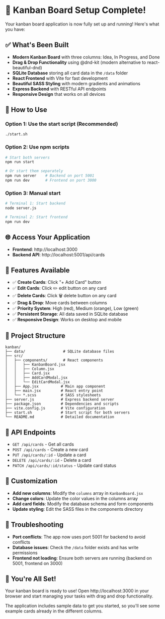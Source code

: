 # 🎉 Kanban Board Setup Complete!

Your kanban board application is now fully set up and running! Here's what you have:

## ✅ What's Been Built

- **Modern Kanban Board** with three columns: Idea, In Progress, and Done
- **Drag & Drop Functionality** using @dnd-kit (modern alternative to react-beautiful-dnd)
- **SQLite Database** storing all card data in the `/data` folder
- **React Frontend** with Vite for fast development
- **Beautiful SASS Styling** with modern gradients and animations
- **Express Backend** with RESTful API endpoints
- **Responsive Design** that works on all devices

## 🚀 How to Use

### Option 1: Use the start script (Recommended)
```bash
./start.sh
```

### Option 2: Use npm scripts
```bash
# Start both servers
npm run start

# Or start them separately
npm run server    # Backend on port 5001
npm run dev       # Frontend on port 3000
```

### Option 3: Manual start
```bash
# Terminal 1: Start backend
node server.js

# Terminal 2: Start frontend  
npm run dev
```

## 🌐 Access Your Application

- **Frontend**: http://localhost:3000
- **Backend API**: http://localhost:5001/api/cards

## 🎯 Features Available

- ✅ **Create Cards**: Click "+ Add Card" button
- ✅ **Edit Cards**: Click ✏️ edit button on any card
- ✅ **Delete Cards**: Click 🗑️ delete button on any card
- ✅ **Drag & Drop**: Move cards between columns
- ✅ **Priority System**: High (red), Medium (orange), Low (green)
- ✅ **Persistent Storage**: All data saved in SQLite database
- ✅ **Responsive Design**: Works on desktop and mobile

## 📁 Project Structure

```
kanban/
├── data/                 # SQLite database files
├── src/
│   ├── components/       # React components
│   │   ├── KanbanBoard.jsx
│   │   ├── Column.jsx
│   │   ├── Card.jsx
│   │   ├── AddCardModal.jsx
│   │   └── EditCardModal.jsx
│   ├── App.jsx          # Main app component
│   ├── main.jsx         # React entry point
│   └── *.scss           # SASS stylesheets
├── server.js            # Express backend server
├── package.json         # Dependencies and scripts
├── vite.config.js       # Vite configuration
├── start.sh             # Start script for both servers
└── README.md            # Detailed documentation
```

## 🔧 API Endpoints

- `GET /api/cards` - Get all cards
- `POST /api/cards` - Create a new card
- `PUT /api/cards/:id` - Update a card
- `DELETE /api/cards/:id` - Delete a card
- `PATCH /api/cards/:id/status` - Update card status

## 🎨 Customization

- **Add new columns**: Modify the `columns` array in `KanbanBoard.jsx`
- **Change colors**: Update the color values in the columns array
- **Add card fields**: Modify the database schema and form components
- **Update styling**: Edit the SASS files in the components directory

## 🚨 Troubleshooting

- **Port conflicts**: The app now uses port 5001 for backend to avoid conflicts
- **Database issues**: Check the `/data` folder exists and has write permissions
- **Frontend not loading**: Ensure both servers are running (backend on 5001, frontend on 3000)

## 🎊 You're All Set!

Your kanban board is ready to use! Open http://localhost:3000 in your browser and start managing your tasks with drag and drop functionality.

The application includes sample data to get you started, so you'll see some example cards already in the different columns.
